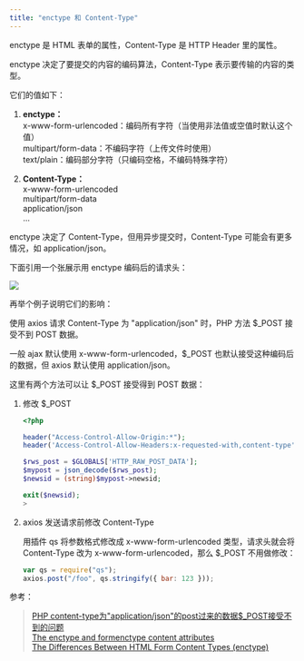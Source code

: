 ```yaml
---
title: "enctype 和 Content-Type"
---
```


enctype 是 HTML 表单的属性，Content-Type 是 HTTP Header 里的属性。

enctype 决定了要提交的内容的编码算法，Content-Type 表示要传输的内容的类型。

它们的值如下：

1. **enctype：**  
   x-www-form-urlencoded：编码所有字符（当使用非法值或空值时默认这个值）  
   multipart/form-data：不编码字符（上传文件时使用）  
   text/plain：编码部分字符（只编码空格，不编码特殊字符）  

1. **Content-Type：**  
   x-www-form-urlencoded  
   multipart/form-data  
   application/json  
   ...

enctype 决定了 Content-Type，但用异步提交时，Content-Type 可能会有更多情况，如 application/json。

下面引用一个张展示用 enctype 编码后的请求头：

![](https://johnnycode.com/assets/posts/2013-10-30-form-content-type-differences-enctype/firebug-net-tab-post-data.png)

再举个例子说明它们的影响：

使用 axios 请求 Content-Type 为 "application/json" 时，PHP 方法 \$\_POST 接受不到 POST 数据。

一般 ajax 默认使用 x-www-form-urlencoded，\$\_POST 也默认接受这种编码后的数据，但 axios 默认使用 application/json。

这里有两个方法可以让 \$\_POST 接受得到 POST 数据：

1. 修改 \$\_POST

   ```php
   <?php

   header("Access-Control-Allow-Origin:*");
   header('Access-Control-Allow-Headers:x-requested-with,content-type');

   $rws_post = $GLOBALS['HTTP_RAW_POST_DATA'];
   $mypost = json_decode($rws_post);
   $newsid = (string)$mypost->newsid;

   exit($newsid);
   >
   ```

1. axios 发送请求前修改 Content-Type

   用插件 qs 将参数格式修改成 x-www-form-urlencoded 类型，请求头就会将 Content-Type 改为 x-www-form-urlencoded，那么 \$\_POST 不用做修改：

   ```javascript
   var qs = require("qs");
   axios.post("/foo", qs.stringify({ bar: 123 }));
   ```

参考：

> [PHP content-type为"application/json"的post过来的数据$_POST接受不到的问题](http://www.cnblogs.com/CyLee/p/7644380.html)  
> [The enctype and formenctype content attributes](https://www.w3.org/TR/html5/sec-forms.html#attr-valuedef-form-enctype-application-x-www-form-urlencoded)  
> [The Differences Between HTML Form Content Types (enctype)](https://johnnycode.com/2013/10/30/the-differences-between-html-form-content-types-enctype/)  
